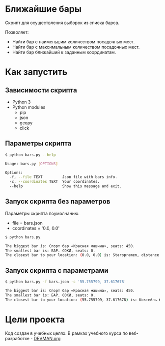 # Ближайшие бары

Скрипт для осуществления выборок из списка баров.

Позволяет:

* Найти бар с наименьшим количеством посадочных мест.
* Найти бар с максимальным количеством посадочных мест.
* Найти бар ближайший к заданным координатам.

# Как запустить

## Зависимости скрипта

* Python 3
* Python modules
  * pip
  * json
  * geopy
  * click

## Параметры скрипта

```bash
$ python bars.py --help

Usage: bars.py [OPTIONS]

Options:
  -f, --file TEXT         Json file with bars info.
  -c, --coordinates TEXT  Your coordinates.
  --help                  Show this message and exit.
```

## Запуск скрипта без параметров

Параметры скрипта поумолчанию:

* file = bars.json
* coordinates = '0.0, 0.0'

```bash
$ python bars.py

The biggest bar is: Спорт бар «Красная машина», seats: 450.
The smallest bar is: БАР. СОКИ, seats: 0.
The closest bar to your location: (0.0, 0.0) is: Staropramen, distance: 6983.33 km.
```

## Запуск скрипта с параметрами

```bash
$ python bars.py -f bars.json -c '55.755799, 37.617678'

The biggest bar is: Спорт бар «Красная машина», seats: 450.
The smallest bar is: БАР. СОКИ, seats: 0.
The closest bar to your location: (55.755799, 37.617678) is: Коктейль-бар, distance: 0.19 km.
```

# Цели проекта

Код создан в учебных целях. В рамках учебного курса по веб-разработке - [DEVMAN.org](https://devman.org)
